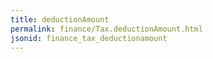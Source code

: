 ```yaml
---
title: deductionAmount
permalink: finance/Tax.deductionAmount.html
jsonid: finance_tax_deductionamount
---
```

